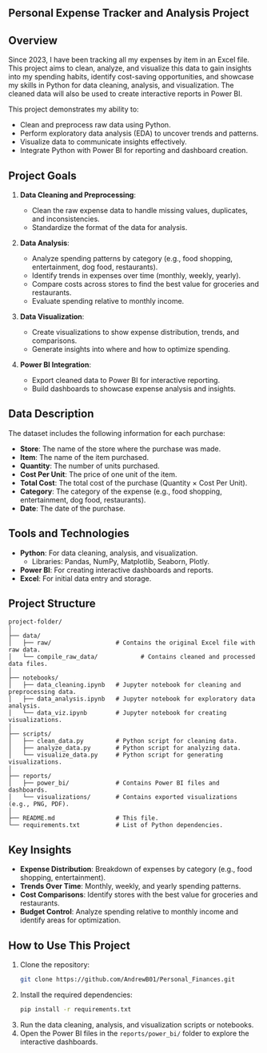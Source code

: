 
## Personal Expense Tracker and Analysis Project ##

## Overview
Since 2023, I have been tracking all my expenses by item in an Excel file. This project aims to clean, analyze, and visualize this data to gain insights into my spending habits, identify cost-saving opportunities, and showcase my skills in Python for data cleaning, analysis, and visualization. The cleaned data will also be used to create interactive reports in Power BI.

This project demonstrates my ability to:
- Clean and preprocess raw data using Python.
- Perform exploratory data analysis (EDA) to uncover trends and patterns.
- Visualize data to communicate insights effectively.
- Integrate Python with Power BI for reporting and dashboard creation.

## Project Goals
1. **Data Cleaning and Preprocessing**:
   - Clean the raw expense data to handle missing values, duplicates, and inconsistencies.
   - Standardize the format of the data for analysis.

2. **Data Analysis**:
   - Analyze spending patterns by category (e.g., food shopping, entertainment, dog food, restaurants).
   - Identify trends in expenses over time (monthly, weekly, yearly).
   - Compare costs across stores to find the best value for groceries and restaurants.
   - Evaluate spending relative to monthly income.

3. **Data Visualization**:
   - Create visualizations to show expense distribution, trends, and comparisons.
   - Generate insights into where and how to optimize spending.

4. **Power BI Integration**:
   - Export cleaned data to Power BI for interactive reporting.
   - Build dashboards to showcase expense analysis and insights.

## Data Description
The dataset includes the following information for each purchase:
- **Store**: The name of the store where the purchase was made.
- **Item**: The name of the item purchased.
- **Quantity**: The number of units purchased.
- **Cost Per Unit**: The price of one unit of the item.
- **Total Cost**: The total cost of the purchase (Quantity × Cost Per Unit).
- **Category**: The category of the expense (e.g., food shopping, entertainment, dog food, restaurants).
- **Date**: The date of the purchase.

## Tools and Technologies
- **Python**: For data cleaning, analysis, and visualization.
  - Libraries: Pandas, NumPy, Matplotlib, Seaborn, Plotly.
- **Power BI**: For creating interactive dashboards and reports.
- **Excel**: For initial data entry and storage.

## Project Structure
```
project-folder/
│
├── data/
│   ├── raw/                  # Contains the original Excel file with raw data.
│   └── compile_raw_data/            # Contains cleaned and processed data files.
│
├── notebooks/
│   ├── data_cleaning.ipynb   # Jupyter notebook for cleaning and preprocessing data.
│   ├── data_analysis.ipynb   # Jupyter notebook for exploratory data analysis.
│   └── data_viz.ipynb        # Jupyter notebook for creating visualizations.
│
├── scripts/
│   ├── clean_data.py         # Python script for cleaning data.
│   ├── analyze_data.py       # Python script for analyzing data.
│   └── visualize_data.py     # Python script for generating visualizations.
│
├── reports/
│   ├── power_bi/             # Contains Power BI files and dashboards.
│   └── visualizations/       # Contains exported visualizations (e.g., PNG, PDF).
│
├── README.md                 # This file.
└── requirements.txt          # List of Python dependencies.
```

## Key Insights
- **Expense Distribution**: Breakdown of expenses by category (e.g., food shopping, entertainment).
- **Trends Over Time**: Monthly, weekly, and yearly spending patterns.
- **Cost Comparisons**: Identify stores with the best value for groceries and restaurants.
- **Budget Control**: Analyze spending relative to monthly income and identify areas for optimization.

## How to Use This Project
1. Clone the repository:
   ```bash
   git clone https://github.com/AndrewB01/Personal_Finances.git
   ```
2. Install the required dependencies:
   ```bash
   pip install -r requirements.txt
   ```
3. Run the data cleaning, analysis, and visualization scripts or notebooks.
4. Open the Power BI files in the `reports/power_bi/` folder to explore the interactive dashboards.
